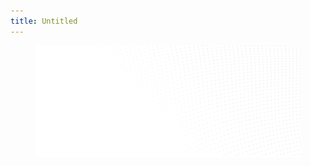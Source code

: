 ```yaml
---
title: Untitled
---
```


<div align="left" data-full-width="true"><figure><img src="../assets/Background.png" alt=""><figcaption></figcaption></figure></div>
